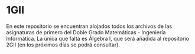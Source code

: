 # 1GII
En este repositorio se encuentran alojados todos los archivos de las asignaturas de primero del Doble Grado Matemáticas - Ingeniería Informática. La única que falta es
Álgebra I, que será añadida al repositorio 2GII (en los próximos días se podrá consultar).
